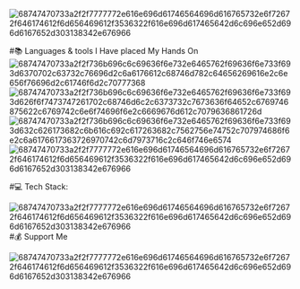 ![68747470733a2f2f7777772e616e696d61746564696d616765732e6f72672f646174612f6d656469612f3536322f616e696d617465642d6c696e652d696d6167652d303138342e676966](https://github.com/user-attachments/assets/529018e1-aa0f-428e-bf3d-909a0fe40417)

#📚 Languages & tools I Have placed My Hands On
![68747470733a2f2f736b696c6c69636f6e732e6465762f69636f6e733f693d6370702c63732c76696d2c6a6176612c68746d782c64656269616e2c6e656f76696d2c61746f6d2c70777368](https://github.com/user-attachments/assets/10c9d98f-de9a-49ff-bae2-eee8e7d18914)
![68747470733a2f2f736b696c6c69636f6e732e6465762f69636f6e733f693d626f6f7473747261702c68746d6c2c6373732c7673636f64652c6769746875622c6769742c6e6f74696f6e2c6669676d612c7079636861726d](https://github.com/user-attachments/assets/7c4fc990-f26d-49c9-9e93-d5816d646b0e)
![68747470733a2f2f736b696c6c69636f6e732e6465762f69636f6e733f693d632c626173682c6b616c692c617263682c7562756e74752c707974686f6e2c6a6176617363726970742c6d7973716c2c646f746e6574](https://github.com/user-attachments/assets/4b9892f8-5bf0-4b66-a004-65a08b8a792f)
![68747470733a2f2f7777772e616e696d61746564696d616765732e6f72672f646174612f6d656469612f3536322f616e696d617465642d6c696e652d696d6167652d303138342e676966](https://github.com/user-attachments/assets/529018e1-aa0f-428e-bf3d-909a0fe40417)

#💻 Tech Stack:

![68747470733a2f2f7777772e616e696d61746564696d616765732e6f72672f646174612f6d656469612f3536322f616e696d617465642d6c696e652d696d6167652d303138342e676966](https://github.com/user-attachments/assets/529018e1-aa0f-428e-bf3d-909a0fe40417)
#💰 Support Me 

![68747470733a2f2f7777772e616e696d61746564696d616765732e6f72672f646174612f6d656469612f3536322f616e696d617465642d6c696e652d696d6167652d303138342e676966](https://github.com/user-attachments/assets/529018e1-aa0f-428e-bf3d-909a0fe40417)
